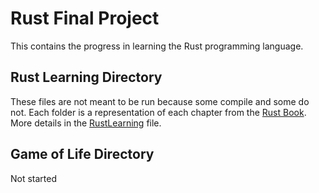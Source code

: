 # Rust Final Project
This contains the progress in learning the Rust programming language.
## Rust Learning Directory
These files are not meant to be run because some compile and some do not. 
Each folder is a representation of each chapter from the [Rust Book](https://doc.rust-lang.org/book/).
More details in the [RustLearning](https://github.com/ryrysmiley/Rust_Final_Project/tree/main/RustLearning) file.
## Game of Life Directory
Not started